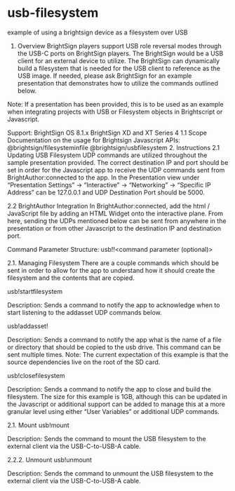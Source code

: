# usb-filesystem
example of using a brightsign device as a filesystem over USB

1. Overview
BrightSign players support USB role reversal modes through the USB-C ports on BrightSign players. The BrightSign would be a USB client for an external device to utilize. The BrightSign can dynamically build a filesystem that is needed for the USB client to reference as the USB image. If needed, please ask BrightSign for an example presentation that demonstrates how to utilize the commands outlined below. 

Note: If a presentation has been provided, this is to be used as an example when integrating projects with USB or Filesystem objects in Brightscript or Javascript.

Support:
BrightSign OS 8.1.x
BrightSign XD and XT Series 4
1.1	Scope
Documentation on the usage for Brightsign Javascript APIs:
@brightsign/filesysteminfile
@brightsign/usbfilesystem
2. Instructions
2.1 Updating USB Filesystem
UDP commands are utilized throughout the sample presentation provided. The correct destination IP and port should be set in order for the Javascript app to receive the UDP commands sent from BrightAuthor:connected to the app. 
In the Presentation view under  “Presentation Settings” -> “Interactive” -> “Networking” -> “Specific IP Address” can be 127.0.0.1 and UDP Destination Port should be 5000. 

2.2	BrightAuthor Integration
In BrightAuthor:connected, add the html / JavaScript file by adding an HTML Widget onto the interactive plane. From here, sending the UDPs mentioned below can be sent from anywhere in the presentation or from other Javascript to the destination IP and destination port. 

Command Parameter Structure: usb!<command>!<command parameter (optional)>

2.1. Managing Filesystem
There are a couple commands which should be sent in order to allow for the app to understand how it should create the filesystem and the contents that are copied. 
	
usb!startfilesystem

Description: Sends a command to notify the app to acknowledge when to start listening to the addasset UDP commands below. 

usb!addasset!<filename or directory>

Description: Sends a command to notify the app what is the name of a file or directory that should be copied to the usb drive. This command can be sent multiple times.
Note: The current expectation of this example is that the source dependencies live on the root of the SD card. 

usb!closefilesystem

Description: Sends a command to notify the app to close and build the filesystem. The size for this example is 1GB, although this can be updated in the Javascript or additional support can be added to manage this at a more granular level using either “User Variables” or additional UDP commands.
 
2.1. Mount
	usb!mount

Description: Sends the command to mount the USB filesystem to the external client via the USB-C-to-USB-A cable.
 

2.2.2. Unmount
	usb!unmount
		
Description: Sends the command to unmount the USB filesystem to the external client via the USB-C-to-USB-A cable.
 
